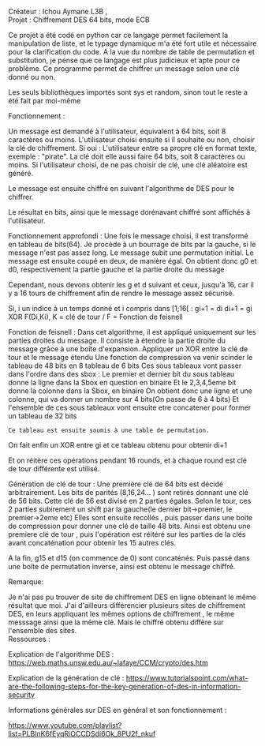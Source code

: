 Créateur : Ichou Aymane L3B ,  
Projet : Chiffrement DES 64 bits, mode ECB 

Ce projet a été codé en python car ce langage permet facilement la manipulation de liste,  et le typage dynamique m'a été fort utile et nécessaire pour la clarification du code. 
A la vue du nombre de table de permutation et substitution, je pense que ce langage est plus 
judicieux et apte pour ce problème.
Ce programme permet de chiffrer un message selon une clé donné ou non. 

Les seuls bibliothèques importés sont sys et random, sinon tout le reste a été fait par moi-même 

Fonctionnement : 

Un message est demandé à l'utilisateur, équivalent à 64 bits, soit 8 caractères ou moins. 
L'utilisateur choisi ensuite si il souhaite ou non, choisir la clé de chiffrement. 
	Si oui : 
		L'utilisateur entre sa propre clé en format texte, exemple : "pirate".
		La clé doit elle aussi faire 64 bits, soit 8 caractères ou moins.
	Si l'utilisateur choisi, de ne pas choisir de clé, une clé aléatoire est généré. 

Le message est ensuite chiffré en suivant l'algorithme de DES pour le chiffrer. 

Le résultat en bits, ainsi que le message dorénavant chiffré sont affichés à l'utilisateur. 


Fonctionnement approfondi : 
Une fois le message choisi, il est transformé en tableau de bits(64). Je procède à un bourrage de bits par la gauche, si le message n'est pas assez long. 
Le message subit une permutation initial. 
Le message est ensuite coupé en deux, de manière égal. 
On obtient donc g0 et d0, respectivement la partie gauche et la partie droite du message 

Cependant, nous devons obtenir les g et d suivant et ceux, jusqu'à 16, car il y a 16 tours de chiffrement afin de rendre le message assez sécurisé.

Si,  i un indice à un temps donné et i compris dans [1;16[  : 
gi+1 = di 
di+1 = gi XOR F(Di,Ki), K = clé de tour / F = Fonction de feisnell 

Fonction de feisnell :
	Dans cet algorithme, il est appliqué uniquement sur les parties droites du message. 
	Il consiste à étendre la partie droite du message grâce à une boîte d'expansion. 
	Appliquer un XOR entre la clé de tour et le message étendu 
	Une fonction de compression va venir scinder le tableau de 48 bits en 8 tableau de 6 bits 
	Ces sous tableaux vont passer dans l'ordre dans des sbox : 
		Le premier et dernier bit du sous tableau donne la ligne dans la Sbox en question en binaire
		Et le 2,3,4,5eme bit donne la colonne dans la Sbox, en binaire 
		On obtient donc une ligne et une colonne, qui va donner un nombre sur 4 bits(On passe de 6 à 4 bits)
		Et l'ensemble de ces sous tableaux vont ensuite etre concatener pour former un tableau de 32 bits 

	Ce tableau est ensuite soumis à une table de permutation. 

On fait enfin un XOR entre gi et ce tableau obtenu pour obtenir di+1 

Et on réitère ces opérations pendant 16 rounds, et à chaque round est clé de tour différente est utilisé.


Génération de clé de tour : 
Une première clé de 64 bits est décidé arbitrairement. 
Les bits de parités (8,16,24... ) sont retirés donnant une clé de 56 bits. 
Cette clé de 56 est divisé en 2 parties égales. 
Selon le tour, ces 2 parties subirement un shift par la gauche(le dernier bit->premier, le premier->2eme etc)
Elles sont ensuite recollés , puis passer dans une boite de compression pour donner une clé de taille 48 bits.
Ainsi est obtenu une premiere clé de tour , puis l'opération est réitéré sur les parties de la clés avant concaténation pour obtenir les 15 autres clés. 

A la fin, g15 et d15 (on commence de 0) sont concaténés. 
Puis passé dans une boite de permutation inverse, ainsi est obtenu le message chiffré. 


Remarque: 

Je n'ai pas pu trouver de site de chiffrement DES en ligne obtenant le même résultat que moi. 
J'ai d'ailleurs différencier plusieurs sites de chiffrement DES, en leurs appliquant les mêmes options de chiffrement , le même messsage ainsi que la même clé. Mais le chiffré obtenu diffère sur l'ensemble des sites.   
Ressources : 

Explication de l'algorithme DES : 
https://web.maths.unsw.edu.au/~lafaye/CCM/crypto/des.htm

Explication de la génération de clé : 
https://www.tutorialspoint.com/what-are-the-following-steps-for-the-key-generation-of-des-in-information-security

Informations générales sur DES en général et son fonctionnement : 

https://www.youtube.com/playlist?list=PLBlnK6fEyqRiOCCDSdi6Ok_8PU2f_nkuf
